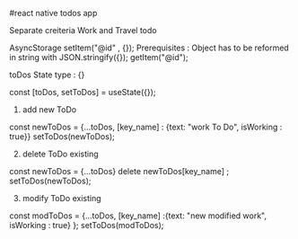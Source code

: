 ﻿#react native todos app

Separate creiteria Work and Travel todo

AsyncStorage 
setItem("@id" , {});  Prerequisites : Object has to be reformed in string with JSON.stringify({}); 
getItem("@id");

toDos State 
type : {}

const [toDos, setToDos] = useState<IToDos>({});

 1. add new ToDo  
  
  const newToDos = {...toDos, [key_name] : {text: "work To Do", isWorking : true}} 
  setToDos(newToDos);
 
 2. delete ToDo existing 
  
  const newToDos = {...toDos}
  delete newToDos[key_name] ; 
  setToDos(newToDos);
  
  3. modify ToDo existing 
   
   const modToDos = {...toDos, [key_name] :{text: "new modified work", isWorking : true} }; 
   setToDos(modToDos);
  
  
